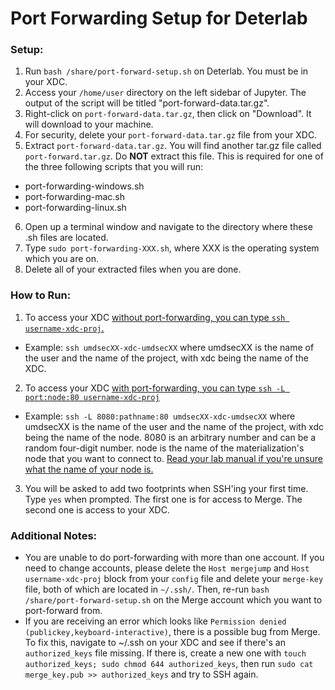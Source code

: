 # Port Forwarding Setup for Deterlab

### Setup:
1. Run ```bash /share/port-forward-setup.sh``` on Deterlab. You must be in your XDC.
2. Access your ```/home/user``` directory on the left sidebar of Jupyter. The output of the script will be titled "port-forward-data.tar.gz".
3. Right-click on ```port-forward-data.tar.gz```, then click on "Download". It will download to your machine.
4. For security, delete your ```port-forward-data.tar.gz``` file from your XDC.
5. Extract ```port-forward-data.tar.gz```. You will find another tar.gz file called ```port-forward.tar.gz```. Do **NOT** extract this file. This is required for one of the three following scripts that you will run:
- port-forwarding-windows.sh
- port-forwarding-mac.sh
- port-forwarding-linux.sh
6. Open up a terminal window and navigate to the directory where these .sh files are located.
7. Type ```sudo port-forwarding-XXX.sh```, where XXX is the operating system which you are on.
8. Delete all of your extracted files when you are done.

### How to Run:
1. To access your XDC <ins>without<ins> port-forwarding, you can type ```ssh username-xdc-proj```.
- Example: ```ssh umdsecXX-xdc-umdsecXX``` where umdsecXX is the name of the user and the name of the project, with xdc being the name of the XDC.
2. To access your XDC <ins>with<ins> port-forwarding, you can type ```ssh -L port:node:80 username-xdc-proj```
- Example: ```ssh -L 8080:pathname:80 umdsecXX-xdc-umdsecXX``` where umdsecXX is the name of the user and the name of the project, with xdc being the name of the node. 8080 is an arbitrary number and can be a random four-digit number. node is the name of the materialization's node that you want to connect to. <ins>Read your lab manual if you're unsure what the name of your node is.<ins>
3. You will be asked to add two footprints when SSH'ing your first time. Type ```yes``` when prompted. The first one is for access to Merge. The second one is access to your XDC.

### Additional Notes:
- You are unable to do port-forwarding with more than one account. If you need to change accounts, please delete the ```Host mergejump``` and ```Host username-xdc-proj``` block from your ```config``` file and delete your ```merge-key``` file, both of which are located in ```~/.ssh/```. Then, re-run ```bash /share/port-forward-setup.sh``` on the Merge account which you want to port-forward from.
- If you are receiving an error which looks like ```Permission denied (publickey,keyboard-interactive)```, there is a possible bug from Merge. To fix this, navigate to ~/.ssh on your XDC and see if there's an ```authorized_keys``` file missing. If there is, create a new one with ```touch authorized_keys; sudo chmod 644 authorized_keys```, then run ```sudo cat merge_key.pub >> authorized_keys``` and try to SSH again.
